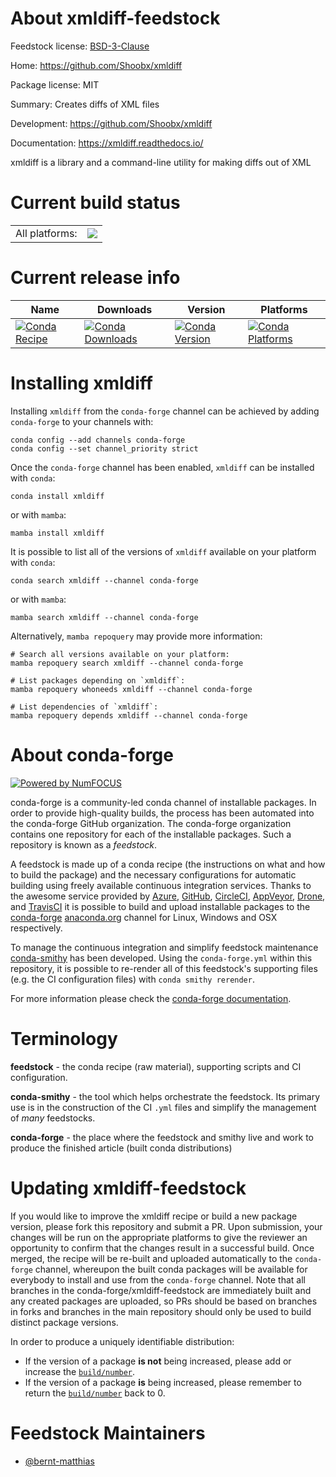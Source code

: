 About xmldiff-feedstock
=======================

Feedstock license: [BSD-3-Clause](https://github.com/conda-forge/xmldiff-feedstock/blob/main/LICENSE.txt)

Home: https://github.com/Shoobx/xmldiff

Package license: MIT

Summary: Creates diffs of XML files

Development: https://github.com/Shoobx/xmldiff

Documentation: https://xmldiff.readthedocs.io/

xmldiff is a library and a command-line utility for making diffs out of XML


Current build status
====================


<table><tr><td>All platforms:</td>
    <td>
      <a href="https://dev.azure.com/conda-forge/feedstock-builds/_build/latest?definitionId=11877&branchName=main">
        <img src="https://dev.azure.com/conda-forge/feedstock-builds/_apis/build/status/xmldiff-feedstock?branchName=main">
      </a>
    </td>
  </tr>
</table>

Current release info
====================

| Name | Downloads | Version | Platforms |
| --- | --- | --- | --- |
| [![Conda Recipe](https://img.shields.io/badge/recipe-xmldiff-green.svg)](https://anaconda.org/conda-forge/xmldiff) | [![Conda Downloads](https://img.shields.io/conda/dn/conda-forge/xmldiff.svg)](https://anaconda.org/conda-forge/xmldiff) | [![Conda Version](https://img.shields.io/conda/vn/conda-forge/xmldiff.svg)](https://anaconda.org/conda-forge/xmldiff) | [![Conda Platforms](https://img.shields.io/conda/pn/conda-forge/xmldiff.svg)](https://anaconda.org/conda-forge/xmldiff) |

Installing xmldiff
==================

Installing `xmldiff` from the `conda-forge` channel can be achieved by adding `conda-forge` to your channels with:

```
conda config --add channels conda-forge
conda config --set channel_priority strict
```

Once the `conda-forge` channel has been enabled, `xmldiff` can be installed with `conda`:

```
conda install xmldiff
```

or with `mamba`:

```
mamba install xmldiff
```

It is possible to list all of the versions of `xmldiff` available on your platform with `conda`:

```
conda search xmldiff --channel conda-forge
```

or with `mamba`:

```
mamba search xmldiff --channel conda-forge
```

Alternatively, `mamba repoquery` may provide more information:

```
# Search all versions available on your platform:
mamba repoquery search xmldiff --channel conda-forge

# List packages depending on `xmldiff`:
mamba repoquery whoneeds xmldiff --channel conda-forge

# List dependencies of `xmldiff`:
mamba repoquery depends xmldiff --channel conda-forge
```


About conda-forge
=================

[![Powered by
NumFOCUS](https://img.shields.io/badge/powered%20by-NumFOCUS-orange.svg?style=flat&colorA=E1523D&colorB=007D8A)](https://numfocus.org)

conda-forge is a community-led conda channel of installable packages.
In order to provide high-quality builds, the process has been automated into the
conda-forge GitHub organization. The conda-forge organization contains one repository
for each of the installable packages. Such a repository is known as a *feedstock*.

A feedstock is made up of a conda recipe (the instructions on what and how to build
the package) and the necessary configurations for automatic building using freely
available continuous integration services. Thanks to the awesome service provided by
[Azure](https://azure.microsoft.com/en-us/services/devops/), [GitHub](https://github.com/),
[CircleCI](https://circleci.com/), [AppVeyor](https://www.appveyor.com/),
[Drone](https://cloud.drone.io/welcome), and [TravisCI](https://travis-ci.com/)
it is possible to build and upload installable packages to the
[conda-forge](https://anaconda.org/conda-forge) [anaconda.org](https://anaconda.org/)
channel for Linux, Windows and OSX respectively.

To manage the continuous integration and simplify feedstock maintenance
[conda-smithy](https://github.com/conda-forge/conda-smithy) has been developed.
Using the ``conda-forge.yml`` within this repository, it is possible to re-render all of
this feedstock's supporting files (e.g. the CI configuration files) with ``conda smithy rerender``.

For more information please check the [conda-forge documentation](https://conda-forge.org/docs/).

Terminology
===========

**feedstock** - the conda recipe (raw material), supporting scripts and CI configuration.

**conda-smithy** - the tool which helps orchestrate the feedstock.
                   Its primary use is in the construction of the CI ``.yml`` files
                   and simplify the management of *many* feedstocks.

**conda-forge** - the place where the feedstock and smithy live and work to
                  produce the finished article (built conda distributions)


Updating xmldiff-feedstock
==========================

If you would like to improve the xmldiff recipe or build a new
package version, please fork this repository and submit a PR. Upon submission,
your changes will be run on the appropriate platforms to give the reviewer an
opportunity to confirm that the changes result in a successful build. Once
merged, the recipe will be re-built and uploaded automatically to the
`conda-forge` channel, whereupon the built conda packages will be available for
everybody to install and use from the `conda-forge` channel.
Note that all branches in the conda-forge/xmldiff-feedstock are
immediately built and any created packages are uploaded, so PRs should be based
on branches in forks and branches in the main repository should only be used to
build distinct package versions.

In order to produce a uniquely identifiable distribution:
 * If the version of a package **is not** being increased, please add or increase
   the [``build/number``](https://docs.conda.io/projects/conda-build/en/latest/resources/define-metadata.html#build-number-and-string).
 * If the version of a package **is** being increased, please remember to return
   the [``build/number``](https://docs.conda.io/projects/conda-build/en/latest/resources/define-metadata.html#build-number-and-string)
   back to 0.

Feedstock Maintainers
=====================

* [@bernt-matthias](https://github.com/bernt-matthias/)

